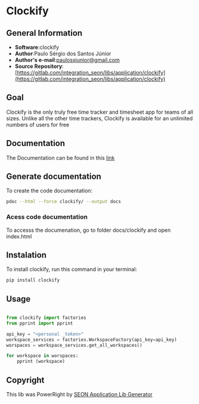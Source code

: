 # Clockify

## General Information
* **Software**:clockify
* **Author**:Paulo Sérgio dos Santos Júnior
* **Author's e-mail**:paulossjunior@gmail.com
* **Source Repository**: [https://gitlab.com/integration_seon/libs/application/clockify](https://gitlab.com/integration_seon/libs/application/clockify)  

## Goal
Clockify is the only truly free time tracker and timesheet app for teams of all sizes. Unlike all the other time trackers, Clockify is available for an unlimited numbers of users for free

## Documentation

The Documentation can be found in this [link](./docs/documentation.md)

## Generate documentation

To create the code documentation:
```bash
pdoc --html --force clockify/ --output docs

```
### Acess code documentation	

To accesss the documenation, go to folder docs/clockify and open index.html 
	
## Instalation

To install clockify, run this command in your terminal:
```bash
pip install clockify
```

## Usage

```python

from clockify import factories
from pprint import pprint

api_key = "<personal _token>"
workspace_services = factories.WorkspaceFactory(api_key=api_key)
worspaces = workspace_services.get_all_workspaces()

for workspace in worspaces:
    pprint (workspace)
```

## Copyright
This lib was PowerRight by [SEON Application Lib Generator](https://gitlab.com/mdd_seon/from_application_conceptual_data_model_2_lib_application)

	

